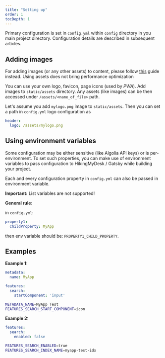 ```yaml
---
title: "Setting up"
order: 1
tocDepth: 1
---
```


Primary configuration is set in `config.yml` within `config` directory
in you main project directory. Configuration details are described
in subsequent articles.

## Adding images

<Warning>

For adding images (or any other assets) to content, please follow [this](/editing/images) guide instead.
Using assets does not bring performance optimization
</Warning>

You can use your own logo, favicon, page icons (used by _PWA_). Add images
to `static/assets` directory. Any assets (like images) can be then accessed
under `/assets/<name_of_file>` path.

Let's assume you add `mylogo.png` image to `static/assets`. Then you can
set a path in `config.yml` logo configuration as

```yaml
header:
  logo: /assets/mylogo.png
```

## Using environment variables

Some configuration may be either sensitive (like Algolia API keys) or is per-environment.
To set such properties, you can make use of environment variables
to pass configuration to HikingMyDesk / Gatsby while building your project.

Each and every configuration property in `config.yml` can also be
passed in environment variable.

**Important:** List variables are not supported!

**General rule:**

in `config.yml`:
```yaml
property1:
  childProperty: MyApp
```

then env variable should be: `PROPERTY1_CHILD_PROPERTY`.

## Examples

**Example 1:**

<Layout>

```yaml
metadata:
  name: MyApp

features:
  search:
    startComponent: 'input'
```

```bash
METADATA_NAME=MyApp Test
FEATURES_SEARCH_START_COMPONENT=icon
```

</Layout>

**Example 2:**

<Layout>

```yaml
features:
  search:
    enabled: false
```

```bash
FEATURES_SEARCH_ENABLED=true
FEATURES_SEARCH_INDEX_NAME=myapp-test-idx
```

</Layout>
